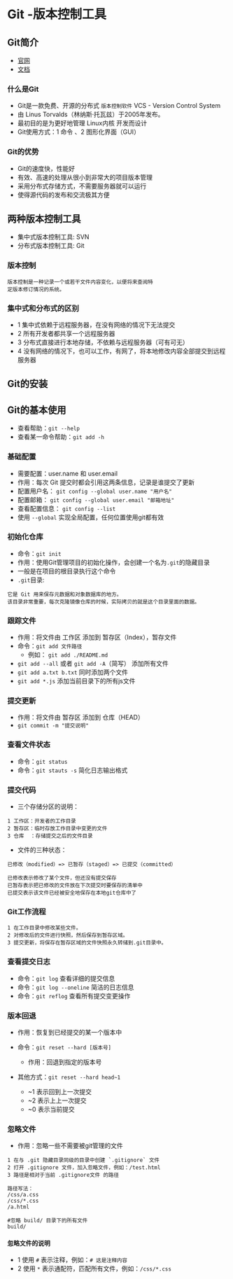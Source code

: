 # Git -版本控制工具

## Git简介
- [官网](https://git-scm.com)
- [文档](https://git-scm.com/book/zh/v2)

### 什么是Git
- Git是一款免费、开源的分布式 `版本控制软件` VCS - Version Control System
- 由 Linus Torvalds（林纳斯·托瓦兹）于2005年发布。
- 最初目的是为更好地管理 Linux内核 开发而设计
- Git使用方式：1 命令 、2 图形化界面（GUI）

### Git的优势
- Git的速度快，性能好
- 有效、高速的处理从很小到非常大的项目版本管理
- 采用分布式存储方式，不需要服务器就可以运行
- 使得源代码的发布和交流极其方便

## 两种版本控制工具
- 集中式版本控制工具: SVN
- 分布式版本控制工具: Git

### 版本控制
```
版本控制是一种记录一个或若干文件内容变化，以便将来查阅特
定版本修订情况的系统。
```

### 集中式和分布式的区别
- 1 集中式依赖于远程服务器，在没有网络的情况下无法提交
- 2 所有开发者都共享一个远程服务器
- 3 分布式直接进行本地存储，不依赖与远程服务器（可有可无）
- 4 没有网络的情况下，也可以工作，有网了，将本地修改内容全部提交到远程服务器

## Git的安装

## Git的基本使用
- 查看帮助：`git --help`
- 查看某一命令帮助：`git add -h`

### 基础配置
- 需要配置：user.name 和 user.email
- 作用：每次 Git 提交时都会引用这两条信息，记录是谁提交了更新
- 配置用户名：   `git config --global user.name "用户名"`
- 配置邮箱：     `git config --global user.email "邮箱地址"`
- 查看配置信息： `git config --list`
- 使用 `--global` 实现全局配置，任何位置使用git都有效

### 初始化仓库
- 命令：`git init`
- 作用：使用Git管理项目的初始化操作，会创建一个名为`.git`的隐藏目录
- 一般是在项目的根目录执行这个命令
- `.git`目录:

```
它是 Git 用来保存元数据和对象数据库的地方。
该目录非常重要，每次克隆镜像仓库的时候，实际拷贝的就是这个目录里面的数据。
```

### 跟踪文件
- 作用：将文件由 工作区 添加到 暂存区（Index），暂存文件
- 命令：`git add 文件路径`
    + 例如： `git add ./README.md`
- `git add --all` 或者 `git add -A`（简写） 添加所有文件
- `git add a.txt b.txt` 同时添加两个文件
- `git add *.js` 添加当前目录下的所有js文件

### 提交更新
- 作用：将文件由 暂存区 添加到 仓库（HEAD）
- `git commit -m "提交说明"`

### 查看文件状态
- 命令：`git status`
- 命令：`git stauts -s` 简化日志输出格式


### 提交代码
- 三个存储分区的说明：

```
1 工作区：开发者的工作目录
2 暂存区：临时存放工作目录中变更的文件
3 仓库  ：存储提交之后的文件目录
```

- 文件的三种状态：
```
已修改（modified）=> 已暂存（staged）=> 已提交（committed）

已修改表示修改了某个文件，但还没有提交保存
已暂存表示把已修改的文件放在下次提交时要保存的清单中
已提交表示该文件已经被安全地保存在本地git仓库中了
```

### Git工作流程
```
1 在工作目录中修改某些文件。
2 对修改后的文件进行快照，然后保存到暂存区域。
3 提交更新，将保存在暂存区域的文件快照永久转储到.git目录中。
```

### 查看提交日志
- 命令：`git log` 查看详细的提交信息
- 命令：`git log --oneline` 简洁的日志信息
- 命令：`git reflog` 查看所有提交变更操作

### 版本回退
- 作用：恢复到已经提交的某一个版本中
- 命令：`git reset --hard [版本号]`
    + 作用：回退到指定的版本号

- 其他方式：`git reset --hard head~1`
    + ~1 表示回到上一次提交
    + ~2 表示上上一次提交
    + ~0 表示当前提交

### 忽略文件
- 作用：忽略一些不需要被git管理的文件

```
1 在与 .git 隐藏目录同级的目录中创建 `.gitignore` 文件
2 打开 .gitignore 文件，加入忽略文件，例如：/test.html
3 路径是相对于当前 .gitignore文件 的路径

路径写法：
/css/a.css
/css/*.css
/a.html

#忽略 build/ 目录下的所有文件
build/
```

#### 忽略文件的说明
- 1 使用 `#` 表示注释，例如：`# 这是注释内容`
- 2 使用 `*` 表示通配符，匹配所有文件，例如：`/css/*.css`
